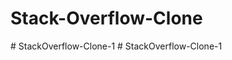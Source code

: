 # Stack-Overflow-Clone
#   S t a c k O v e r f l o w - C l o n e - 1  
 #   S t a c k O v e r f l o w - C l o n e - 1  
 